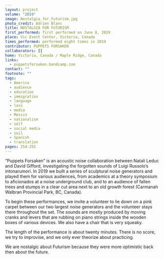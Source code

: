 ```yaml
---
layout: project
volume: "2019"
image: Nostalgia_for_Futurism.jpg
photo_credit: Adrien Blanc
title: NOSTALGIA FOR FUTURISM
first_performed: first performed on June 8, 2019
place: Vic Event Center, Victoria, Canada
times_performed: performed eight times in 2019
contributor: PUPPETS FORSAKEN
collaborators: []
home: Victoria, Canada / Maple Ridge, Canada
links:
  - puppetsforsaken.bandcamp.com
contact: ""
footnote: ""
tags:
  - America
  - audience
  - education
  - immigration
  - language
  - loss
  - media
  - Mexico
  - nationalism
  - self
  - social media
  - soil
  - Spanish
  - translation
pages: 254-255
---
```


“Puppets Forsaken” is an acoustic noise collaboration between Natali Leduc and David Gifford, investigating the forgotten sounds of Luigi Russolo’s intonarumori. In 2019 we built a series of sculptural noise generators and played them for various audiences, from academics at a theory symposium to aficionados at a noise underground club, and to an audience of fallen trees and stumps in a clear cut area next to an old growth forest (Carmanah Walbran Provincial Park, BC, Canada).

To begin these performances, we invite a volunteer to lie down on a pink carpet between our two largest noise generators and the volunteer stays there throughout the set. The sounds are mostly produced by moving cranks and levers that are rubbing on piano strings inside the wooden boxes of various devices. We also have a chair that is very squeaky.

The length of the performance is about twenty minutes. There is no score, we try to improvise, and we only ever theorize about practicing.

We are nostalgic about Futurism because they were more optimistic back then about the future.
